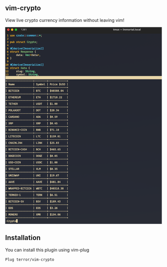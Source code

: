 ## vim-crypto

View live crypto currency information without leaving vim!

![](img/vim-crypto.png)

## Installation

You can install this plugin using vim-plug

```
Plug terror/vim-crypto
```
